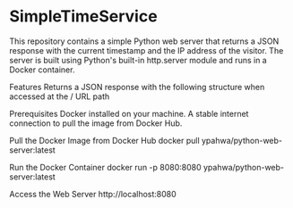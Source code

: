 # SimpleTimeService

This repository contains a simple Python web server that returns a JSON response with the current timestamp and the IP address of the visitor. The server is built using Python's built-in http.server module and runs in a Docker container.

Features
Returns a JSON response with the following structure when accessed at the / URL path

Prerequisites
Docker installed on your machine.
A stable internet connection to pull the image from Docker Hub.

Pull the Docker Image from Docker Hub
docker pull ypahwa/python-web-server:latest

Run the Docker Container
docker run -p 8080:8080 ypahwa/python-web-server:latest

Access the Web Server
http://localhost:8080
